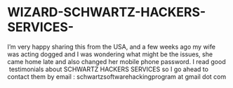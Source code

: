 # WIZARD-SCHWARTZ-HACKERS-SERVICES-
I’m very happy sharing this from the USA, and a few weeks ago my wife was acting dogged and I was wondering what might be the issues, she came home late and also changed her mobile phone password. I read good  testimonials about SCHWARTZ HACKERS SERVICES so I go ahead to contact them by email : schwartzsoftwarehackingprogram at gmail dot com 
